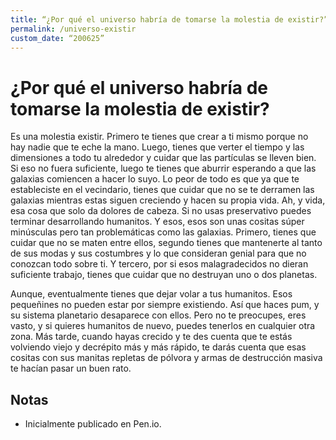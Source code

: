 ```yaml
---
title: “¿Por qué el universo habría de tomarse la molestia de existir?”
permalink: /universo-existir
custom_date: “200625”
---
```


# ¿Por qué el universo habría de tomarse la molestia de existir?

Es una molestia existir. Primero te tienes que crear a ti mismo porque no hay nadie que te eche la mano. Luego, tienes que verter el tiempo y las dimensiones a todo tu alrededor y cuidar que las partículas se lleven bien. Si eso no fuera suficiente, luego te tienes que aburrir esperando a que las galaxias comiencen a hacer lo suyo. Lo peor de todo es que ya que te estableciste en el vecindario, tienes que cuidar que no se te derramen las galaxias mientras estas siguen creciendo y hacen su propia vida. Ah, y vida, esa cosa que solo da dolores de cabeza. Si no usas preservativo puedes terminar desarrollando humanitos. Y esos, esos son unas cositas súper minúsculas pero tan problemáticas como las galaxias. Primero, tienes que cuidar que no se maten entre ellos, segundo tienes que mantenerte al tanto de sus modas y sus costumbres y lo que consideran genial para que no conozcan todo sobre ti. Y tercero, por si esos malagradecidos no dieran suficiente trabajo, tienes que cuidar que no destruyan uno o dos planetas.

Aunque, eventualmente tienes que dejar volar a tus humanitos. Esos pequeñines no pueden estar por siempre existiendo. Así que haces pum, y su sistema planetario desaparece con ellos. Pero no te preocupes, eres vasto, y si quieres humanitos de nuevo, puedes tenerlos en cualquier otra zona. Más tarde, cuando hayas crecido y te des cuenta que te estás volviendo viejo y decrépito más y más rápido, te darás cuenta que esas cositas con sus manitas repletas de pólvora y armas de destrucción masiva te hacían pasar un buen rato.

## Notas

- Inicialmente publicado en Pen.io.
